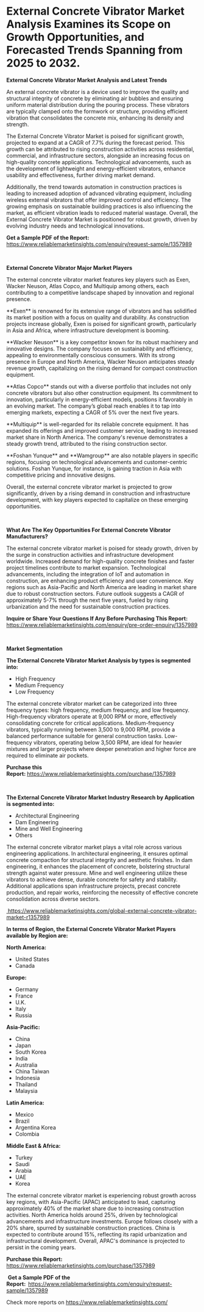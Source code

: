<p><h1>External Concrete Vibrator Market Analysis Examines its Scope on Growth Opportunities, and Forecasted Trends Spanning from 2025 to 2032.</h1></p><p><strong>External Concrete Vibrator Market Analysis and Latest Trends</strong></p>
<p><p>An external concrete vibrator is a device used to improve the quality and structural integrity of concrete by eliminating air bubbles and ensuring uniform material distribution during the pouring process. These vibrators are typically clamped onto the formwork or structure, providing efficient vibration that consolidates the concrete mix, enhancing its density and strength.</p><p>The External Concrete Vibrator Market is poised for significant growth, projected to expand at a CAGR of 7.7% during the forecast period. This growth can be attributed to rising construction activities across residential, commercial, and infrastructure sectors, alongside an increasing focus on high-quality concrete applications. Technological advancements, such as the development of lightweight and energy-efficient vibrators, enhance usability and effectiveness, further driving market demand.</p><p>Additionally, the trend towards automation in construction practices is leading to increased adoption of advanced vibrating equipment, including wireless external vibrators that offer improved control and efficiency. The growing emphasis on sustainable building practices is also influencing the market, as efficient vibration leads to reduced material wastage. Overall, the External Concrete Vibrator Market is positioned for robust growth, driven by evolving industry needs and technological innovations.</p></p>
<p><strong>Get a Sample PDF of the Report:&nbsp;</strong> <a href="https://www.reliablemarketinsights.com/enquiry/request-sample/1357989?utm_campaign=2650&utm_medium=2&utm_source=Github&utm_content=ia&utm_term=24022025&utm_id=external-concrete-vibrator">https://www.reliablemarketinsights.com/enquiry/request-sample/1357989</a></p>
<p>&nbsp;</p>
<p><strong>External Concrete Vibrator Major Market Players</strong></p>
<p><p>The external concrete vibrator market features key players such as Exen, Wacker Neuson, Atlas Copco, and Multiquip among others, each contributing to a competitive landscape shaped by innovation and regional presence.</p><p>**Exen** is renowned for its extensive range of vibrators and has solidified its market position with a focus on quality and durability. As construction projects increase globally, Exen is poised for significant growth, particularly in Asia and Africa, where infrastructure development is booming.</p><p>**Wacker Neuson** is a key competitor known for its robust machinery and innovative designs. The company focuses on sustainability and efficiency, appealing to environmentally conscious consumers. With its strong presence in Europe and North America, Wacker Neuson anticipates steady revenue growth, capitalizing on the rising demand for compact construction equipment.</p><p>**Atlas Copco** stands out with a diverse portfolio that includes not only concrete vibrators but also other construction equipment. Its commitment to innovation, particularly in energy-efficient models, positions it favorably in an evolving market. The company’s global reach enables it to tap into emerging markets, expecting a CAGR of 5% over the next five years.</p><p>**Multiquip** is well-regarded for its reliable concrete equipment. It has expanded its offerings and improved customer service, leading to increased market share in North America. The company's revenue demonstrates a steady growth trend, attributed to the rising construction sector.</p><p>**Foshan Yunque** and **Wamgroup** are also notable players in specific regions, focusing on technological advancements and customer-centric solutions. Foshan Yunque, for instance, is gaining traction in Asia with competitive pricing and innovative designs.</p><p>Overall, the external concrete vibrator market is projected to grow significantly, driven by a rising demand in construction and infrastructure development, with key players expected to capitalize on these emerging opportunities.</p></p>
<p>&nbsp;</p>
<p><strong>What Are The Key Opportunities For External Concrete Vibrator Manufacturers?</strong></p>
<p><p>The external concrete vibrator market is poised for steady growth, driven by the surge in construction activities and infrastructure development worldwide. Increased demand for high-quality concrete finishes and faster project timelines contribute to market expansion. Technological advancements, including the integration of IoT and automation in construction, are enhancing product efficiency and user convenience. Key regions such as Asia-Pacific and North America are leading in market share due to robust construction sectors. Future outlook suggests a CAGR of approximately 5-7% through the next five years, fueled by rising urbanization and the need for sustainable construction practices.</p></p>
<p><strong>Inquire or Share Your Questions If Any Before Purchasing This Report:</strong> <a href="https://www.reliablemarketinsights.com/enquiry/pre-order-enquiry/1357989?utm_campaign=2650&utm_medium=2&utm_source=Github&utm_content=ia&utm_term=24022025&utm_id=external-concrete-vibrator">https://www.reliablemarketinsights.com/enquiry/pre-order-enquiry/1357989</a></p>
<p>&nbsp;</p>
<p><strong>Market Segmentation</strong></p>
<p><strong>The External Concrete Vibrator Market Analysis by types is segmented into:</strong></p>
<p><ul><li>High Frequency</li><li>Medium Frequency</li><li>Low Frequency</li></ul></p>
<p><p>The external concrete vibrator market can be categorized into three frequency types: high frequency, medium frequency, and low frequency. High-frequency vibrators operate at 9,000 RPM or more, effectively consolidating concrete for critical applications. Medium-frequency vibrators, typically running between 3,500 to 9,000 RPM, provide a balanced performance suitable for general construction tasks. Low-frequency vibrators, operating below 3,500 RPM, are ideal for heavier mixtures and larger projects where deeper penetration and higher force are required to eliminate air pockets.</p></p>
<p><strong>Purchase this Report:&nbsp;</strong><a href="https://www.reliablemarketinsights.com/purchase/1357989?utm_campaign=2650&utm_medium=2&utm_source=Github&utm_content=ia&utm_term=24022025&utm_id=external-concrete-vibrator">https://www.reliablemarketinsights.com/purchase/1357989</a></p>
<p>&nbsp;</p>
<p><strong>The External Concrete Vibrator Market Industry Research by Application is segmented into:</strong></p>
<p><ul><li>Architectural Engineering</li><li>Dam Engineering</li><li>Mine and Well Engineering</li><li>Others</li></ul></p>
<p><p>The external concrete vibrator market plays a vital role across various engineering applications. In architectural engineering, it ensures optimal concrete compaction for structural integrity and aesthetic finishes. In dam engineering, it enhances the placement of concrete, bolstering structural strength against water pressure. Mine and well engineering utilize these vibrators to achieve dense, durable concrete for safety and stability. Additional applications span infrastructure projects, precast concrete production, and repair works, reinforcing the necessity of effective concrete consolidation across diverse sectors.</p></p>
<p><a href="https://www.reliablemarketinsights.com/global-external-concrete-vibrator-market-r1357989?utm_campaign=2650&utm_medium=2&utm_source=Github&utm_content=ia&utm_term=24022025&utm_id=external-concrete-vibrator">&nbsp;https://www.reliablemarketinsights.com/global-external-concrete-vibrator-market-r1357989</a></p>
<p><strong>In terms of Region, the External Concrete Vibrator Market Players available by Region are:</strong></p>
<p>
    <p> <strong> North America: </strong>
        <ul>
            <li>United States</li>
            <li>Canada</li>
        </ul>
        </p> 
    <p> <strong> Europe: </strong>
        <ul>
            <li>Germany</li>
            <li>France</li>
            <li>U.K.</li>
            <li>Italy</li>
            <li>Russia</li>
        </ul>
        </p> 
    <p> <strong> Asia-Pacific: </strong>
        <ul>
            <li>China</li>
            <li>Japan</li>
            <li>South Korea</li>
            <li>India</li>
            <li>Australia</li>
            <li>China Taiwan</li>
            <li>Indonesia</li>
            <li>Thailand</li>
            <li>Malaysia</li>
        </ul>
        </p> 
    <p> <strong> Latin America: </strong>
        <ul>
            <li>Mexico</li>
            <li>Brazil</li>
            <li>Argentina Korea</li>
            <li>Colombia</li>
        </ul>
        </p> 
    <p> <strong> Middle East & Africa: </strong>
        <ul>
            <li>Turkey</li>
            <li>Saudi</li>
            <li>Arabia</li>
            <li>UAE</li>
            <li>Korea</li>
        </ul>
    </p>
    </p>
<p><p>The external concrete vibrator market is experiencing robust growth across key regions, with Asia-Pacific (APAC) anticipated to lead, capturing approximately 40% of the market share due to increasing construction activities. North America holds around 25%, driven by technological advancements and infrastructure investments. Europe follows closely with a 20% share, spurred by sustainable construction practices. China is expected to contribute around 15%, reflecting its rapid urbanization and infrastructural development. Overall, APAC's dominance is projected to persist in the coming years.</p></p>
<p><strong>Purchase this Report: </strong><a href="https://www.reliablemarketinsights.com/purchase/1357989?utm_campaign=2650&utm_medium=2&utm_source=Github&utm_content=ia&utm_term=24022025&utm_id=external-concrete-vibrator">https://www.reliablemarketinsights.com/purchase/1357989</a></p>
<p>&nbsp;<strong>Get a Sample PDF of the Report:&nbsp;&nbsp;</strong><a href="https://www.reliablemarketinsights.com/enquiry/request-sample/1357989?utm_campaign=2650&utm_medium=2&utm_source=Github&utm_content=ia&utm_term=24022025&utm_id=external-concrete-vibrator">https://www.reliablemarketinsights.com/enquiry/request-sample/1357989</a></p>
<p><strong></strong></p>
<p>Check more reports on <a href="https://www.reliablemarketinsights.com/?utm_campaign=2650&utm_medium=2&utm_source=Github&utm_content=ia&utm_term=24022025&utm_id=external-concrete-vibrator">https://www.reliablemarketinsights.com/</a></p>
